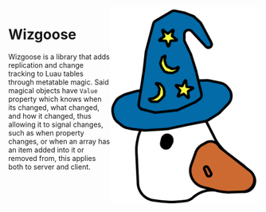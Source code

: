 <!-- markdownlint-disable MD033 -->
<!-- markdownlint-disable MD041 -->

<img align="right" width="300" src="res/logo.png" />

# Wizgoose

Wizgoose is a library that adds replication and change tracking to Luau tables through metatable magic. Said magical objects have `Value` property which knows when its changed, what changed, and how it changed, thus allowing it to signal changes, such as when property changes, or when an array has an item added into it or removed from, this applies both to server and client.
